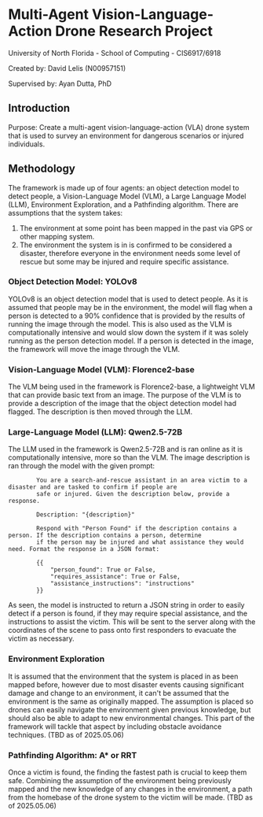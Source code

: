 # Multi-Agent Vision-Language-Action Drone Research Project
University of North Florida - School of Computing - CIS6917/6918

Created by: David Lelis (N00957151)

Supervised by: Ayan Dutta, PhD

## Introduction
Purpose: Create a multi-agent vision-language-action (VLA) drone system that is used to survey an environment for dangerous scenarios or injured individuals.

## Methodology
The framework is made up of four agents: an object detection model to detect people, a Vision-Language Model (VLM), a Large Language Model (LLM), Environment Exploration, and a Pathfinding algorithm. There are assumptions that the system takes:

1. The environment at some point has been mapped in the past via GPS or other mapping system.
2. The environment the system is in is confirmed to be considered a disaster, therefore everyone in the environment needs some level of rescue but some may be injured and require specific assistance.

### Object Detection Model: YOLOv8
YOLOv8 is an object detection model that is used to detect people. As it is assumed that people may be in the environment, the model will flag when a person is detected to a 90% confidence that is provided by the results of running the image through the model. This is also used as the VLM is computationally intensive and would slow down the system if it was solely running as the person detection model. If a person is detected in the image, the framework will move the image through the VLM.

### Vision-Language Model (VLM): Florence2-base
The VLM being used in the framework is Florence2-base, a lightweight VLM that can provide basic text from an image. The purpose of the VLM is to provide a description of the image that the object detection model had flagged. The description is then moved through the LLM. 

### Large-Language Model (LLM): Qwen2.5-72B
The LLM used in the framework is Qwen2.5-72B and is ran online as it is computationally intensive, more so than the VLM. The image description is ran through the model with the given prompt:

            You are a search-and-rescue assistant in an area victim to a disaster and are tasked to confirm if people are 
            safe or injured. Given the description below, provide a response.

            Description: "{description}"

            Respond with "Person Found" if the description contains a person. If the description contains a person, determine 
            if the person may be injured and what assistance they would need. Format the response in a JSON format:

            {{
                "person_found": True or False,
                "requires_assistance": True or False,
                "assistance_instructions": "instructions"
            }}

As seen, the model is instructed to return a JSON string in order to easily detect if a person is found, if they may require special assistance, and the instructions to assist the victim. This will be sent to the server along with the coordinates of the scene to pass onto first responders to evacuate the victim as necessary.

### Environment Exploration
It is assumed that the environment that the system is placed in as been mapped before, however due to most disaster events causing significant damage and change to an environment, it can't be assumed that the environment is the same as originally mapped. The assumption is placed so drones can easily navigate the environment given previous knowledge, but should also be able to adapt to new environmental changes. This part of the framework will tackle that aspect by including obstacle avoidance techniques. (TBD as of 2025.05.06)

### Pathfinding Algorithm: A* or RRT
Once a victim is found, the finding the fastest path is crucial to keep them safe. Combining the assumption of the environment being previously mapped and the new knowledge of any changes in the environment, a path from the homebase of the drone system to the victim will be made. (TBD as of 2025.05.06)
